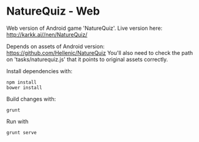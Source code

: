 
# NatureQuiz - Web

Web version of Android game 'NatureQuiz'.
Live version here: http://karkk.ai//nen/NatureQuiz/

Depends on assets of Android version: https://github.com/Hellenic/NatureQuiz
You'll also need to check the path on 'tasks/naturequiz.js' that it points to original assets correctly.

Install dependencies with:
```
npm install
bower install
```

Build changes with:
```
grunt
```

Run with
```
grunt serve
```
